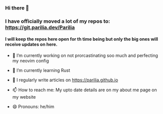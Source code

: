 ### Hi there 👋

### I have officially moved a lot of my repos to: https://git.parilia.dev/Parilia
#### I will keep the repos here open for th time being but only the big ones will receive updates on here.

- 🔭 I’m currently working on not prorcastinating soo much and perfecting my neovim config
- 🌱 I’m currently learning Rust
- 📝 I regularly write articles on <a href="https://parilia.github.io/">https://parilia.github.io</a>

- 📫 How to reach me: My upto date details are on my about me page on my website
- 😄 Pronouns: he/him


<br>

<!--
[![Top Langs](https://github-readme-stats.vercel.app/api/top-langs/?username=Parilia&show_icons=true&theme=gruvbox)](#)
-->

